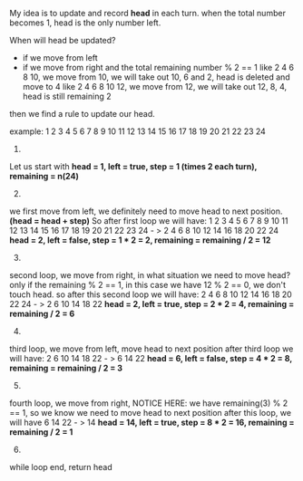 My idea is to update and record **head** in each turn. when the total number becomes 1, head is the only number left.



When will head be updated?



- if we move from left
- if we move from right and the total remaining number % 2 == 1
  like 2 4 6 8 10, we move from 10, we will take out 10, 6 and 2, head is deleted and move to 4
  like 2 4 6 8 10 12, we move from 12, we will take out 12, 8, 4, head is still remaining 2



then we find a rule to update our head.



example:
1 2 3 4 5 6 7 8 9 10 11 12 13 14 15 16 17 18 19 20 21 22 23 24



1. 

   Let us start with **head = 1, left = true, step = 1 (times 2 each turn), remaining = n(24)**

   

2. 

   we first move from left, we definitely need to move head to next position. **(head = head + step)**
   So after first loop we will have:
   1 2 3 4 5 6 7 8 9 10 11 12 13 14 15 16 17 18 19 20 21 22 23 24 - > 2 4 6 8 10 12 14 16 18 20 22 24
   **head = 2, left = false, step = 1 \* 2 = 2, remaining = remaining / 2 = 12**

   

3. 

   second loop, we move from right, in what situation we need to move head?
   only if the remaining % 2 == 1, in this case we have 12 % 2 == 0, we don't touch head.
   so after this second loop we will have:
   2 4 6 8 10 12 14 16 18 20 22 24 - > 2 6 10 14 18 22
   **head = 2, left = true, step = 2 \* 2 = 4, remaining = remaining / 2 = 6**

   

4. 

   third loop, we move from left, move head to next position
   after third loop we will have:
   2 6 10 14 18 22 - > 6 14 22
   **head = 6, left = false, step = 4 \* 2 = 8, remaining = remaining / 2 = 3**

   

5. 

   fourth loop, we move from right, NOTICE HERE:
   we have remaining(3) % 2 == 1, so we know we need to move head to next position
   after this loop, we will have
   6 14 22 - > 14
   **head = 14, left = true, step = 8 \* 2 = 16, remaining = remaining / 2 = 1**

   

6. 

   while loop end, return head
